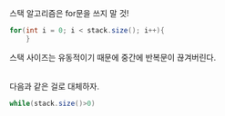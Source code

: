 
스택 알고리즘은 for문을 쓰지 말 것!
```java
for(int i = 0; i < stack.size(); i++){
    } 
```
스택 사이즈는 유동적이기 때문에 중간에 반복문이 끊겨버린다.

&nbsp;  
다음과 같은 걸로 대체하자.
```java
while(stack.size()>0)
```